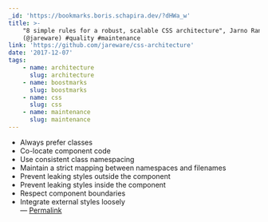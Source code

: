 ```yaml
---
_id: 'https://bookmarks.boris.schapira.dev/?dHWa_w'
title: >-
    "8 simple rules for a robust, scalable CSS architecture", Jarno Rantanen
    (@jareware) #quality #maintenance
link: 'https://github.com/jareware/css-architecture'
date: '2017-12-07'
tags:
    - name: architecture
      slug: architecture
    - name: boostmarks
      slug: boostmarks
    - name: css
      slug: css
    - name: maintenance
      slug: maintenance
---
```


-   Always prefer classes<br />
-   Co-locate component code<br />
-   Use consistent class namespacing<br />
-   Maintain a strict mapping between namespaces and filenames<br />
-   Prevent leaking styles outside the component<br />
-   Prevent leaking styles inside the component<br />
-   Respect component boundaries<br />
-   Integrate external styles loosely <br>&#8212;
    <a href="https://bookmarks.boris.schapira.dev/?dHWa_w" title="Permalink">Permalink</a>
